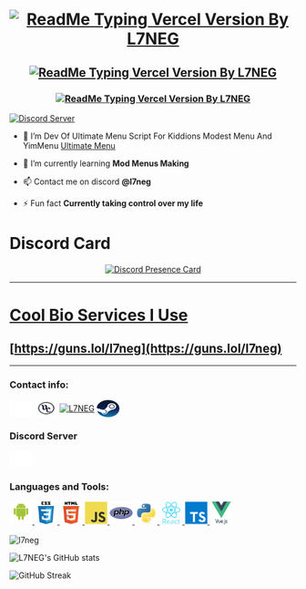 <h1  align="center"> <a href="https://ghrmt.vercel.app"><img src="https://ghrmt.vercel.app?font=Fira+Code&size=30&pause=1000&center=true&random=false&width=435&lines=L7NEG" alt="ReadMe Typing Vercel Version By L7NEG" /></a></h1>
<h2  align="center"> <a href="https://ghrmt.vercel.app"><img src="https://ghrmt.vercel.app?font=Fira+Code&size=30&pause=1000&center=true&random=false&width=435&lines=Free+Palestine+🇵🇸" alt="ReadMe Typing Vercel Version By L7NEG" /></a></h2>
<h3  align="center"> <a href="https://ghrmt.vercel.app"><img src="https://ghrmt.vercel.app?font=Fira+Code&size=28&pause=1000&center=true&random=false&width=435&lines=Self+Taught+Dev+From+Egypt" alt="ReadMe Typing Vercel Version By L7NEG" /></a></h3>

[![Discord Server](https://img.shields.io/discord/1025804814183047218?color=5865F2&label=L7NEG%20Community%20Discord&logo=discord&logoColor=fff&style=flat-square)](https://dsc.gg/l7neg-)

- 🔭 I’m Dev Of Ultimate Menu Script For Kiddions Modest Menu And YimMenu [Ultimate Menu](https://www.unknowncheats.me/forum/grand-theft-auto-v/565688-1-64-ultimate-unlocker.html)

- 🌱 I’m currently learning **Mod Menus Making**

- 📫 Contact me on discord **@l7neg**

- ⚡ Fun fact **Currently taking control over my life**

# Discord Card

<div align="center">
 <a href="https://rpcrm.vercel.app" target="_blank" rel="nofollow">
    <img src="https://rpcrm.vercel.app/api/669453086418534400?animated=true&idleMessage=currently%20doing%20nothing" alt="Discord Presence Card" align="center">
 </div>
  
------------------------------------------------------------------------------------------------------------------------------------------
# Cool Bio Services I Use
[https://guns.lol/l7neg](https://guns.lol/l7neg)
------------------------------------------------------------------------------------------------------------------------------------------
------------------------------------------------------------------------------------------------------------------------------------------

<h3 align="left">Contact info:</h3>
<p align="left">
<a href="https://discord.com/users/669453086418534400" target="blank"><img align="center" src="https://raw.githubusercontent.com/L7NEG/L7NEG/main/img/discord.png" alt="l7neg" height="30" width="40" /></a>
<a href="https://www.unknowncheats.me/forum/members/4824332.html" target="blank"><img align="center" src="https://raw.githubusercontent.com/L7NEG/L7NEG/main/img/ukc.png" alt="l7neg" height="30" width="40" /></a>
 <a href="https://t.me/L7NEG" target="blank"><img align="center" src="https://raw.githubusercontent.com/L7NEG/L7NEG/main/telegram.png" alt="L7NEG" height="30" width="40" /></a>
 <a href="https://steamcommunity.com/id/L7NEG" target="blank"><img align="center" src="https://raw.githubusercontent.com/L7NEG/L7NEG/main/img/steam.png" alt="L7NEG" height="30" width="40" /></a>
</p>  

<h3 align="left">Discord Server</h3>
<p align="left">
 <a href="https://l7neg.is-a.dev/discord" target="blank"><img align="center" src="https://raw.githubusercontent.com/L7NEG/L7NEG/main/img/discord.png" alt="l7neg" height="30" width="40" /></a>
</p>

<h3 align="left">Languages and Tools:</h3>
<p align="left"> <a href="https://developer.android.com" target="_blank" rel="noreferrer"> <img src="https://raw.githubusercontent.com/devicons/devicon/master/icons/android/android-original-wordmark.svg" alt="android" width="40" height="40"/> </a> <a href="https://www.w3schools.com/css/" target="_blank" rel="noreferrer"> <img src="https://raw.githubusercontent.com/devicons/devicon/master/icons/css3/css3-original-wordmark.svg" alt="css3" width="40" height="40"/> </a> <a href="https://www.w3.org/html/" target="_blank" rel="noreferrer"> <img src="https://raw.githubusercontent.com/devicons/devicon/master/icons/html5/html5-original-wordmark.svg" alt="html5" width="40" height="40"/> </a> <a href="https://developer.mozilla.org/en-US/docs/Web/JavaScript" target="_blank" rel="noreferrer"> <img src="https://raw.githubusercontent.com/devicons/devicon/master/icons/javascript/javascript-original.svg" alt="javascript" width="40" height="40"/> </a> <a href="https://www.php.net" target="_blank" rel="noreferrer"> <img src="https://raw.githubusercontent.com/devicons/devicon/master/icons/php/php-original.svg" alt="php" width="40" height="40"/> </a> <a href="https://www.python.org" target="_blank" rel="noreferrer"> <img src="https://raw.githubusercontent.com/devicons/devicon/master/icons/python/python-original.svg" alt="python" width="40" height="40"/> </a> <a href="https://reactjs.org/" target="_blank" rel="noreferrer"> <img src="https://raw.githubusercontent.com/devicons/devicon/master/icons/react/react-original-wordmark.svg" alt="react" width="40" height="40"/> </a> <a href="https://www.typescriptlang.org/" target="_blank" rel="noreferrer"> <img src="https://raw.githubusercontent.com/devicons/devicon/master/icons/typescript/typescript-original.svg" alt="typescript" width="40" height="40"/> </a> <a href="https://vuejs.org/" target="_blank" rel="noreferrer"> <img src="https://raw.githubusercontent.com/devicons/devicon/master/icons/vuejs/vuejs-original-wordmark.svg" alt="vuejs" width="40" height="40"/> </a> </p>
<img align="center" src="https://l7negstats.vercel.app/api/top-langs?username=l7neg&show_icons=true&locale=en&layout=compact&theme=transparent" alt="l7neg" /></p>

![L7NEG's GitHub stats](https://l7negstats.vercel.app/api?username=l7neg&show_icons=true&theme=transparent)

![GitHub Streak](https://ghrmss.vercel.app?user=L7NEG&theme=github-dark-blue)
